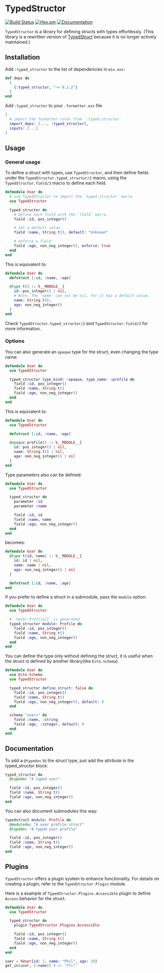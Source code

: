 # TypedStructor

[![Build Status](https://github.com/elixir-typed-structor/typed_structor/actions/workflows/elixir.yml/badge.svg)](https://github.com/elixir-typed-structor/typed_structor/actions/workflows/elixir.yml)
[![Hex.pm](https://img.shields.io/hexpm/v/typed_structor.svg)](https://hex.pm/packages/typed_structor)
[![Documentation](https://img.shields.io/badge/documentation-gray)](https://hexdocs.pm/typed_structor/)

`TypedStructor` is a library for defining structs with types effortlessly.
(This library is a rewritten version of [TypedStruct](https://github.com/ejpcmac/typed_struct) because it is no longer actively maintained.)

<!-- MODULEDOC -->

## Installation

Add `:typed_structor` to the list of dependencies in `mix.exs`:

```elixir
def deps do
  [
    {:typed_structor, "~> 0.1.2"}
  ]
end
```

Add `:typed_structor` to your `.formatter.exs` file

```elixir
[
  # import the formatter rules from `:typed_structor`
  import_deps: [..., :typed_structor],
  inputs: [...]
]
```

## Usage

### General usage

To define a struct with types, use `TypedStructor`,
and then define fields under the `TypedStructor.typed_structor/2` macro,
using the `TypedStructor.field/3` macro to define each field.

```elixir
defmodule User do
  # use TypedStructor to import the `typed_structor` macro
  use TypedStructor

  typed_structor do
    # Define each field with the `field` macro.
    field :id, pos_integer()

    # set a default value
    field :name, String.t(), default: "Unknown"

    # enforce a field
    field :age, non_neg_integer(), enforce: true
  end
end
```
This is equivalent to:
```elixir
defmodule User do
  defstruct [:id, :name, :age]

  @type t() :: %__MODULE__{
    id: pos_integer() | nil,
    # Note: The 'name' can not be nil, for it has a default value.
    name: String.t(),
    age: non_neg_integer()
  }
end
```
Check `TypedStructor.typed_structor/2` and `TypedStructor.field/3` for more information.

### Options

You can also generate an `opaque` type for the struct,
even changing the type name:

```elixir
defmodule User do
  use TypedStructor

  typed_structor type_kind: :opaque, type_name: :profile do
    field :id, pos_integer()
    field :name, String.t()
    field :age, non_neg_integer()
  end
end
```
This is equivalent to:
```elixir
defmodule User do
  use TypedStructor

  defstruct [:id, :name, :age]

  @opaque profile() :: %__MODULE__{
    id: pos_integer() | nil,
    name: String.t() | nil,
    age: non_neg_integer() | nil
  }
end
```

Type parameters also can be defined:
```elixir
defmodule User do
  use TypedStructor

  typed_structor do
    parameter :id
    parameter :name

    field :id, id
    field :name, name
    field :age, non_neg_integer()
  end
end
```
becomes:
```elixir
defmodule User do
  @type t(id, name) :: %__MODULE__{
    id: id | nil,
    name: name | nil,
    age: non_neg_integer() | nil
  }

  defstruct [:id, :name, :age]
end
```

If you prefer to define a struct in a submodule, pass the `module` option.
```elixir
defmodule User do
  use TypedStructor

  # `%User.Profile{}` is generated
  typed_structor module: Profile do
    field :id, pos_integer()
    field :name, String.t()
    field :age, non_neg_integer()
  end
end
```

You can define the type only without defining the struct,
it is useful when the struct is defined by another library(like `Ecto.Schema`).
```elixir
defmodule User do
  use Ecto.Schema
  use TypedStructor

  typed_structor define_struct: false do
    field :id, pos_integer()
    field :name, String.t()
    field :age, non_neg_integer(), default: 0
  end

  schema "users" do
    field :name, :string
    field :age, :integer, default: 0
  end
end
```

## Documentation

To add a `@typedoc` to the struct type, just add the attribute in the typed_structor block:

```elixir
typed_structor do
  @typedoc "A typed user"

  field :id, pos_integer()
  field :name, String.t()
  field :age, non_neg_integer()
end
```
You can also document submodules this way:

```elixir
typedstruct module: Profile do
  @moduledoc "A user profile struct"
  @typedoc "A typed user profile"

  field :id, pos_integer()
  field :name, String.t()
  field :age, non_neg_integer()
end
```

## Plugins

`TypedStructor` offers a plugin system to enhance functionality.
For details on creating a plugin, refer to the `TypedStructor.Plugin` module.

Here is a example of `TypedStructor.Plugins.Accessible` plugin to define `Access` behavior for the struct.
```elixir
defmodule User do
  use TypedStructor

  typed_structor do
    plugin TypedStructor.Plugins.Accessible

    field :id, pos_integer()
    field :name, String.t()
    field :age, non_neg_integer()
  end
end

user = %User{id: 1, name: "Phil", age: 20}
get_in(user, [:name]) # => "Phil"
```
